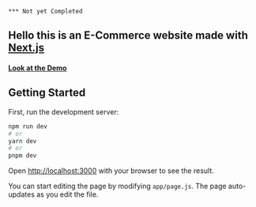 `*** Not yet Completed`

## Hello this is an E-Commerce website made with [Next.js](https://nextjs.org/)

#### [Look at the Demo](https://nextjs-ecommerce-project-theta.vercel.app/)

## Getting Started

First, run the development server:

```bash
npm run dev
# or
yarn dev
# or
pnpm dev
```

Open [http://localhost:3000](http://localhost:3000) with your browser to see the result.

You can start editing the page by modifying `app/page.js`. The page auto-updates as you edit the file.

